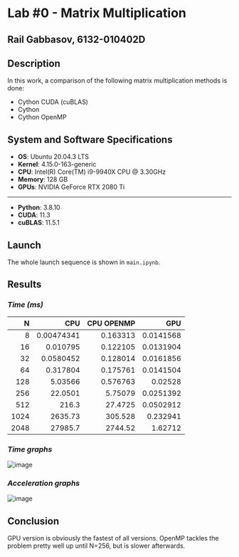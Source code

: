 # Lab #0 - Matrix Multiplication
## Rail Gabbasov, 6132-010402D

## Description
In this work, a comparison of the following matrix multiplication methods is done:
- Cython CUDA (cuBLAS)
- Cython
- Cython OpenMP

## System and Software Specifications 
* __OS__:  Ubuntu 20.04.3 LTS 
* __Kernel__:  4.15.0-163-generic 
* __CPU__: Intel(R) Core(TM) i9-9940X CPU @ 3.30GHz 
* __Memory__: 128 GB
* __GPUs__: NVIDIA GeForce RTX 2080 Ti

----

* __Python__: 3.8.10
* __CUDA__: 11.3
* __cuBLAS__: 11.5.1

## Launch
The whole launch sequence is shown in `main.ipynb`.

## Results

### *Time (ms)*
|    N |            CPU |   CPU OPENMP |       GPU |
|-----:|---------------:|-------------:|----------:|
|    8 |     0.00474341 |     0.163313 | 0.0141568 |
|   16 |     0.010795   |     0.122105 | 0.0131904 |
|   32 |     0.0580452  |     0.128014 | 0.0161856 |
|   64 |     0.317804   |     0.175761 | 0.0141504 |
|  128 |     5.03566    |     0.576763 | 0.02528   |
|  256 |    22.0501     |     5.75079  | 0.0251392 |
|  512 |   216.3        |    27.4725   | 0.0502912 |
| 1024 |  2635.73       |   305.528    | 0.232941  |
| 2048 | 27985.7        |  2744.52     | 1.62712   |

### *Time graphs*
![image](https://user-images.githubusercontent.com/43893150/148308482-9be7601c-ebe6-4ae2-820c-989b85454736.png)

### *Acceleration graphs*
![image](https://user-images.githubusercontent.com/43893150/148308528-9543269c-d795-4713-b2ef-5fd441cf8a86.png)

## Conclusion
GPU version is obviously the fastest of all versions. OpenMP tackles the problem pretty well up until N=256, but is slower afterwards.
